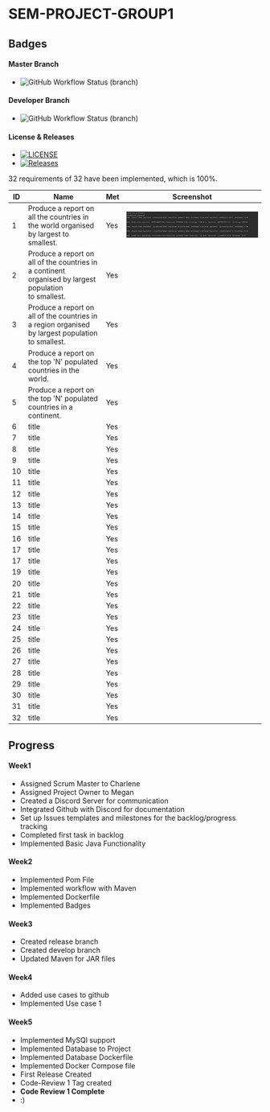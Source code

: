 # SEM-PROJECT-GROUP1

## Badges
#### Master Branch
* ![GitHub Workflow Status (branch)](https://img.shields.io/github/actions/workflow/status/meglou752/SEM-Group-Project/main.yml?branch=master)
#### Developer Branch
* ![GitHub Workflow Status (branch)](https://img.shields.io/github/actions/workflow/status/meglou752/SEM-Group-Project/main.yml?branch=develop)
#### License & Releases
* [![LICENSE](https://img.shields.io/github/license/meglou752/SEM-Group-Project.svg?style=flat-square)](https://github.com/meglou752/SEM-Group-Project/blob/master/LICENSE)
* [![Releases](https://img.shields.io/github/release/meglou752/SEM-Group-Project/all.svg?style=flat-square)](https://github.com/meglou752/SEM-Group-Project/releases)

32 requirements of 32 have been implemented, which is 100%.

| ID | Name                                                                                                           | Met |Screenshot
|----|----------------------------------------------------------------------------------------------------------------|-----|--------
| 1  | Produce a report on all the countries in<br/> the world organised by largest to smallest.                      | Yes | ![image](https://github.com/meglou752/SEM-Group-Project/blob/master/evidence_images/usecase32.png)
| 2  | Produce a report on all of the countries in<br/> a continent organised by largest population <br/>to smallest. | Yes |
| 3  | Produce a report on all of the countries in <br/>a region organised by largest population to smallest.         | Yes |
| 4  | Produce a report on the top 'N' populated <br/>countries in the world.                                         | Yes |
| 5  | Produce a report on the top 'N' populated countries in a continent.                                            | Yes |
| 6  | title                                                                                                          | Yes |
| 7  | title                                                                                                          | Yes |
| 8  | title                                                                                                          | Yes |
| 9  | title                                                                                                          | Yes |
| 10 | title                                                                                                          | Yes |
| 11 | title                                                                                                          | Yes |
| 12 | title                                                                                                          | Yes |
| 13 | title                                                                                                          | Yes |
| 14 | title                                                                                                          | Yes |
| 15 | title                                                                                                          | Yes |
| 16 | title                                                                                                          | Yes |
| 17 | title                                                                                                          | Yes |
| 17 | title                                                                                                          | Yes |
| 19 | title                                                                                                          | Yes |
| 20 | title                                                                                                          | Yes |
| 21 | title                                                                                                          | Yes |
| 22 | title                                                                                                          | Yes |
| 23 | title                                                                                                          | Yes |
| 24 | title                                                                                                          | Yes |
| 25 | title                                                                                                          | Yes |
| 26 | title                                                                                                          | Yes |
| 27 | title                                                                                                          | Yes |
| 28 | title                                                                                                          | Yes |
| 29 | title                                                                                                          | Yes |
| 30 | title                                                                                                          | Yes |
| 31 | title                                                                                                          | Yes |
| 32 | title                                                                                                          | Yes |




## Progress

#### Week1
- Assigned Scrum Master to Charlene
- Assigned Project Owner to Megan
- Created a Discord Server for communication
- Integrated Github with Discord for documentation
- Set up Issues templates and milestones for the backlog/progress tracking
- Completed first task in backlog
- Implemented Basic Java Functionality
#### Week2
- Implemented Pom File
- Implemented workflow with Maven
- Implemented Dockerfile
- Implemented Badges
#### Week3
- Created release branch
- Created develop branch
- Updated Maven for JAR files
#### Week4
- Added use cases to github
- Implemented Use case 1
#### Week5
- Implemented MySQl support
- Implemented Database to Project
- Implemented Database Dockerfile
- Implemented Docker Compose file
- First Release Created
- Code-Review 1 Tag created
- **Code Review 1 Complete**
- :)

